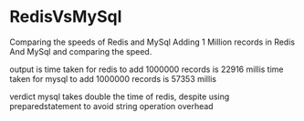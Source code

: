 # RedisVsMySql
Comparing the speeds of Redis and MySql
Adding 1 Million records in Redis And MySql and comparing the speed.

output is 
time taken for redis to add 1000000 records is 22916 millis
time taken for mysql to add 1000000 records is 57353 millis


verdict
mysql takes double the time of redis, despite using preparedstatement to avoid string operation overhead
